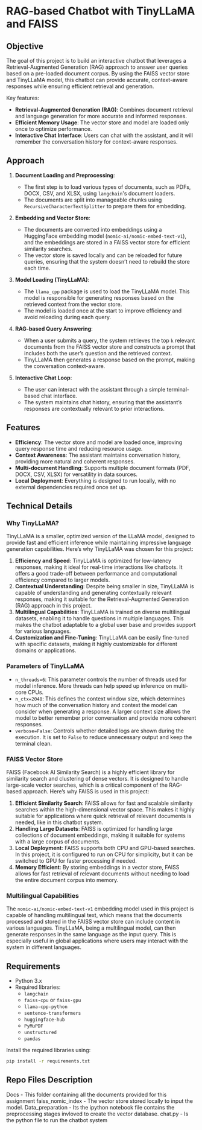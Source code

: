 # RAG-based Chatbot with TinyLLaMA and FAISS

## Objective

The goal of this project is to build an interactive chatbot that leverages a Retrieval-Augmented Generation (RAG) approach to answer user queries based on a pre-loaded document corpus. By using the FAISS vector store and TinyLLaMA model, this chatbot can provide accurate, context-aware responses while ensuring efficient retrieval and generation.

Key features:
- **Retrieval-Augmented Generation (RAG)**: Combines document retrieval and language generation for more accurate and informed responses.
- **Efficient Memory Usage**: The vector store and model are loaded only once to optimize performance.
- **Interactive Chat Interface**: Users can chat with the assistant, and it will remember the conversation history for context-aware responses.

## Approach

1. **Document Loading and Preprocessing**:
   - The first step is to load various types of documents, such as PDFs, DOCX, CSV, and XLSX, using `langchain`'s document loaders. 
   - The documents are split into manageable chunks using `RecursiveCharacterTextSplitter` to prepare them for embedding.

2. **Embedding and Vector Store**:
   - The documents are converted into embeddings using a HuggingFace embedding model (`nomic-ai/nomic-embed-text-v1`), and the embeddings are stored in a FAISS vector store for efficient similarity searches.
   - The vector store is saved locally and can be reloaded for future queries, ensuring that the system doesn’t need to rebuild the store each time.

3. **Model Loading (TinyLLaMA)**:
   - The `llama_cpp` package is used to load the TinyLLaMA model. This model is responsible for generating responses based on the retrieved context from the vector store.
   - The model is loaded once at the start to improve efficiency and avoid reloading during each query.

4. **RAG-based Query Answering**:
   - When a user submits a query, the system retrieves the top `k` relevant documents from the FAISS vector store and constructs a prompt that includes both the user’s question and the retrieved context.
   - TinyLLaMA then generates a response based on the prompt, making the conversation context-aware.

5. **Interactive Chat Loop**:
   - The user can interact with the assistant through a simple terminal-based chat interface.
   - The system maintains chat history, ensuring that the assistant’s responses are contextually relevant to prior interactions.

## Features

- **Efficiency**: The vector store and model are loaded once, improving query response time and reducing resource usage.
- **Context Awareness**: The assistant maintains conversation history, providing more natural and coherent responses.
- **Multi-document Handling**: Supports multiple document formats (PDF, DOCX, CSV, XLSX) for versatility in data sources.
- **Local Deployment**: Everything is designed to run locally, with no external dependencies required once set up.

## Technical Details

### Why TinyLLaMA?

TinyLLaMA is a smaller, optimized version of the LLaMA model, designed to provide fast and efficient inference while maintaining impressive language generation capabilities. Here’s why TinyLLaMA was chosen for this project:

1. **Efficiency and Speed**: TinyLLaMA is optimized for low-latency responses, making it ideal for real-time interactions like chatbots. It offers a good trade-off between performance and computational efficiency compared to larger models.
2. **Contextual Understanding**: Despite being smaller in size, TinyLLaMA is capable of understanding and generating contextually relevant responses, making it suitable for the Retrieval-Augmented Generation (RAG) approach in this project.
3. **Multilingual Capabilities**: TinyLLaMA is trained on diverse multilingual datasets, enabling it to handle questions in multiple languages. This makes the chatbot adaptable to a global user base and provides support for various languages.
4. **Customization and Fine-Tuning**: TinyLLaMA can be easily fine-tuned with specific datasets, making it highly customizable for different domains or applications.

### Parameters of TinyLLaMA

- `n_threads=6`: This parameter controls the number of threads used for model inference. More threads can help speed up inference on multi-core CPUs.
- `n_ctx=2048`: This defines the context window size, which determines how much of the conversation history and context the model can consider when generating a response. A larger context size allows the model to better remember prior conversation and provide more coherent responses.
- `verbose=False`: Controls whether detailed logs are shown during the execution. It is set to `False` to reduce unnecessary output and keep the terminal clean.

### FAISS Vector Store

FAISS (Facebook AI Similarity Search) is a highly efficient library for similarity search and clustering of dense vectors. It is designed to handle large-scale vector searches, which is a critical component of the RAG-based approach. Here’s why FAISS is used in this project:

1. **Efficient Similarity Search**: FAISS allows for fast and scalable similarity searches within the high-dimensional vector space. This makes it highly suitable for applications where quick retrieval of relevant documents is needed, like in this chatbot system.
2. **Handling Large Datasets**: FAISS is optimized for handling large collections of document embeddings, making it suitable for systems with a large corpus of documents.
3. **Local Deployment**: FAISS supports both CPU and GPU-based searches. In this project, it is configured to run on CPU for simplicity, but it can be switched to GPU for faster processing if needed.
4. **Memory Efficient**: By storing embeddings in a vector store, FAISS allows for fast retrieval of relevant documents without needing to load the entire document corpus into memory.

### Multilingual Capabilities

The `nomic-ai/nomic-embed-text-v1` embedding model used in this project is capable of handling multilingual text, which means that the documents processed and stored in the FAISS vector store can include content in various languages. TinyLLaMA, being a multilingual model, can then generate responses in the same language as the input query. This is especially useful in global applications where users may interact with the system in different languages.

## Requirements

- Python 3.x
- Required libraries:
  - `langchain`
  - `faiss-cpu` or `faiss-gpu`
  - `llama-cpp-python`
  - `sentence-transformers`
  - `huggingface-hub`
  - `PyMuPDF`
  - `unstructured`
  - `pandas`

Install the required libraries using:

```bash
pip install -r requirements.txt

```

## Repo Files Description
Docs - This folder containing all the documents provided for this assignment
faiss_nomic_index - The vector store stored locally to input the model.
Data_preparation - Its the ipython notebook file contains the preprocessing stages invloved to create the vector database.
chat.py - Is the python file to run the chatbot system
